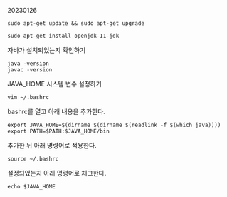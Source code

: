 20230126
```
sudo apt-get update && sudo apt-get upgrade

sudo apt-get install openjdk-11-jdk

```
자바가 설치되었는지 확인하기
```
java -version
javac -version
```

JAVA_HOME 시스템 변수 설정하기

```
vim ~/.bashrc
```
bashrc를 열고 아래 내용을 추가한다.

```
export JAVA_HOME=$(dirname $(dirname $(readlink -f $(which java))))
export PATH=$PATH:$JAVA_HOME/bin
```
추가한 뒤 아래 명령어로 적용한다.
```
source ~/.bashrc 
```
설정되었는지 아래 명령어로 체크한다.
```
echo $JAVA_HOME
```


